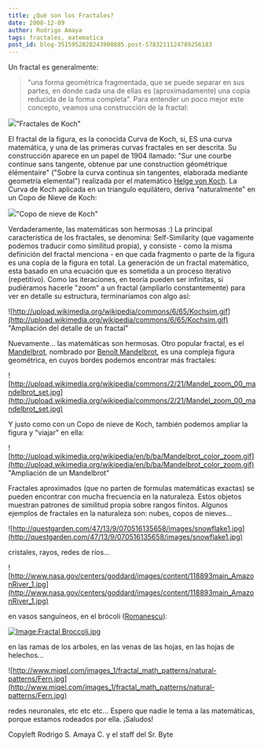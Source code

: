 ```yaml
---
title: ¿Qué son los Fractales?
date: 2008-12-09
author: Rodrigo Amaya
tags: fractales, matematica
post_id: blog-3515952828243908885.post-5783211124789256183
---
```


Un fractal es generalmente:
> "una forma geométrica fragmentada,
> que se puede separar en sus partes, en donde cada una de ellas es (aproximadamente) una copia
> reducida de la forma completa".
Para entender un poco mejor este concepto, veamos una construcción de la fractal:

[![](http://upload.wikimedia.org/wikipedia/commons/thumb/d/d9/KochFlake.svg/280px-KochFlake.svg.png)](http://upload.wikimedia.org/wikipedia/commons/thumb/d/d9/KochFlake.svg/280px-KochFlake.svg.png)"Fractales de Koch"

El fractal de la figura, es la conocida Curva de Koch, si, ES una curva matemática, y una de las primeras curvas fractales en ser descrita. Su construcción aparece en un papel de 1904 llamado: "Sur une courbe continue sans tangente, obtenue par une construction géométrique élémentaire" ("Sobre la curva continua sin tangentes, elaborada mediante geometría elemental") realizada por el matemático [Helge von Koch](http://en.wikipedia.org/wiki/Helge_von_Koch). La Curva de Koch aplicada en un triangulo equilátero, deriva "naturalmente" en un Copo de Nieve de Koch:

[![](http://upload.wikimedia.org/wikipedia/commons/f/fd/Von_Koch_curve.gif)](http://upload.wikimedia.org/wikipedia/commons/f/fd/Von_Koch_curve.gif)"Copo de nieve de Koch"

Verdaderamente, las matemáticas son hermosas :) La principal característica de los fractales, se denomina: Self-Similarity (que vagamente podemos traducir como similitud propia), y consiste - como la misma definición del fractal menciona - en que cada fragmento o parte de la figura es una copia de la figura en total. La generación de un fractal matemático, esta basado en una ecuación que es sometida a un proceso iterativo (repetitivo). Como las iteraciones, en teoría pueden ser infinitas, si pudiéramos hacerle "zoom" a un fractal (ampliarlo constantemente) para ver en detalle su estructura, terminaríamos con algo así:

![http://upload.wikimedia.org/wikipedia/commons/6/65/Kochsim.gif](http://upload.wikimedia.org/wikipedia/commons/6/65/Kochsim.gif) "Ampliación del detalle de un fractal"

Nuevamente... las matemáticas son hermosas. Otro popular fractal, es el [Mandelbrot](http://en.wikipedia.org/wiki/Mandelbrot_set), nombrado por [Benoît Mandelbrot](http://en.wikipedia.org/wiki/Beno%C3%AEt_Mandelbrot), es una compleja figura geométrica, en cuyos bordes podemos encontrar más fractales:

![http://upload.wikimedia.org/wikipedia/commons/2/21/Mandel_zoom_00_mandelbrot_set.jpg](http://upload.wikimedia.org/wikipedia/commons/2/21/Mandel_zoom_00_mandelbrot_set.jpg)

Y justo como con un Copo de nieve de Koch, también podemos ampliar la figura y "viajar" en ella:

![http://upload.wikimedia.org/wikipedia/en/b/ba/Mandelbrot_color_zoom.gif](http://upload.wikimedia.org/wikipedia/en/b/ba/Mandelbrot_color_zoom.gif) "Ampliación de un Mandelbrot"

Fractales aproximados (que no parten de formulas matemáticas exactas) se pueden encontrar con mucha frecuencia en la naturaleza. Estos objetos muestran patrones de similitud propia sobre rangos finitos. Algunos ejemplos de fractales en la naturaleza son: nubes, copos de nieves...

![http://questgarden.com/47/13/9/070516135658/images/snowflake1.jpg](http://questgarden.com/47/13/9/070516135658/images/snowflake1.jpg)

cristales, rayos, redes de ríos...

![http://www.nasa.gov/centers/goddard/images/content/118893main_AmazonRiver_1.jpg](http://www.nasa.gov/centers/goddard/images/content/118893main_AmazonRiver_1.jpg)

en vasos sanguíneos, en el brócoli ([Romanescu](http://es.wikipedia.org/wiki/Romanescu)):

[![Image:Fractal Broccoli.jpg](http://upload.wikimedia.org/wikipedia/commons/thumb/4/4f/Fractal_Broccoli.jpg/800px-Fractal_Broccoli.jpg)](http://upload.wikimedia.org/wikipedia/commons/4/4f/Fractal_Broccoli.jpg)

en las ramas de los arboles, en las venas de las hojas, en las hojas de helechos...

![http://www.miqel.com/images_1/fractal_math_patterns/natural-patterns/Fern.jpg](http://www.miqel.com/images_1/fractal_math_patterns/natural-patterns/Fern.jpg)

redes neuronales, etc etc etc... Espero que nadie le tema a las matemáticas, porque estamos rodeados por ella. ¡Saludos!

Copyleft Rodrigo S. Amaya C. y el staff del Sr. Byte